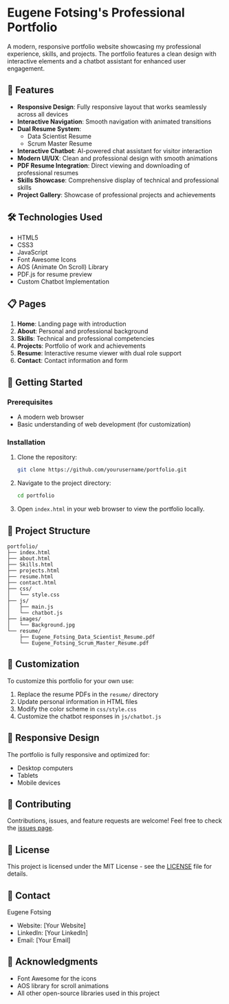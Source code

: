 # Eugene Fotsing's Professional Portfolio

A modern, responsive portfolio website showcasing my professional experience, skills, and projects. The portfolio features a clean design with interactive elements and a chatbot assistant for enhanced user engagement.

## 🌟 Features

- **Responsive Design**: Fully responsive layout that works seamlessly across all devices
- **Interactive Navigation**: Smooth navigation with animated transitions
- **Dual Resume System**: 
  - Data Scientist Resume
  - Scrum Master Resume
- **Interactive Chatbot**: AI-powered chat assistant for visitor interaction
- **Modern UI/UX**: Clean and professional design with smooth animations
- **PDF Resume Integration**: Direct viewing and downloading of professional resumes
- **Skills Showcase**: Comprehensive display of technical and professional skills
- **Project Gallery**: Showcase of professional projects and achievements

## 🛠️ Technologies Used

- HTML5
- CSS3
- JavaScript
- Font Awesome Icons
- AOS (Animate On Scroll) Library
- PDF.js for resume preview
- Custom Chatbot Implementation

## 📋 Pages

1. **Home**: Landing page with introduction
2. **About**: Personal and professional background
3. **Skills**: Technical and professional competencies
4. **Projects**: Portfolio of work and achievements
5. **Resume**: Interactive resume viewer with dual role support
6. **Contact**: Contact information and form

## 🚀 Getting Started

### Prerequisites

- A modern web browser
- Basic understanding of web development (for customization)

### Installation

1. Clone the repository:
   ```bash
   git clone https://github.com/yourusername/portfolio.git
   ```

2. Navigate to the project directory:
   ```bash
   cd portfolio
   ```

3. Open `index.html` in your web browser to view the portfolio locally.

## 📁 Project Structure

```
portfolio/
├── index.html
├── about.html
├── Skills.html
├── projects.html
├── resume.html
├── contact.html
├── css/
│   └── style.css
├── js/
│   ├── main.js
│   └── chatbot.js
├── images/
│   └── Background.jpg
└── resume/
    ├── Eugene_Fotsing_Data_Scientist_Resume.pdf
    └── Eugene_Fotsing_Scrum_Master_Resume.pdf
```

## 🎨 Customization

To customize this portfolio for your own use:

1. Replace the resume PDFs in the `resume/` directory
2. Update personal information in HTML files
3. Modify the color scheme in `css/style.css`
4. Customize the chatbot responses in `js/chatbot.js`

## 📱 Responsive Design

The portfolio is fully responsive and optimized for:
- Desktop computers
- Tablets
- Mobile devices

## 🤝 Contributing

Contributions, issues, and feature requests are welcome! Feel free to check the [issues page](https://github.com/yourusername/portfolio/issues).

## 📄 License

This project is licensed under the MIT License - see the [LICENSE](LICENSE) file for details.

## 👤 Contact

Eugene Fotsing
- Website: [Your Website]
- LinkedIn: [Your LinkedIn]
- Email: [Your Email]

## 🙏 Acknowledgments

- Font Awesome for the icons
- AOS library for scroll animations
- All other open-source libraries used in this project

